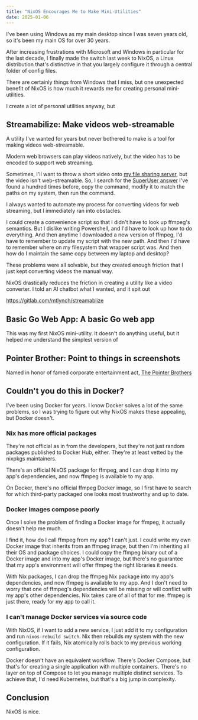 ```yaml
---
title: "NixOS Encourages Me to Make Mini-Utilities"
date: 2025-01-06
---
```


I've been using Windows as my main desktop since I was seven years old, so it's been my main OS for over 30 years.

After increasing frustrations with Microsoft and Windows in particular for the last decade, I finally made the switch last week to NixOS, a Linux distribution that's distinctive in that you largely configure it through a central folder of config files.

There are certainly things from Windows that I miss, but one unexpected benefit of NixOS is how much it rewards me for creating personal mini-utilities.

I create a lot of personal utilities anyway, but

## Streamabilize: Make videos web-streamable

A utility I've wanted for years but never bothered to make is a tool for making videos web-streamable.

Modern web browsers can play videos natively, but the video has to be encoded to support web streaming.

Sometimes, I'll want to throw a short video onto [my file sharing server](https://github.com/mtlynch/picoshare), but the video isn't web-streamable. So, I search for the [SuperUser answer](https://superuser.com/a/438471) I've found a hundred times before, copy the command, modify it to match the paths on my system, then run the command.

I always wanted to automate my process for converting videos for web streaming, but I immediately ran into obstacles.

I could create a convenience script so that I didn't have to look up ffmpeg's semantics. But I dislike writing Powershell, and I'd have to look up how to do everything. And then anytime I downloaded a new version of ffmpeg, I'd have to remember to update my script with the new path. And then I'd have to remember where on my filesystem that wrapper script was. And then how do I maintain the same copy between my laptop and desktop?

These problems were all solvable, but they created enough friction that I just kept converting videos the manual way.

NixOS drastically reduces the friction in creating a utility like a video converter. I told an AI chatbot what I wanted, and it spit out

https://gitlab.com/mtlynch/streamablize

## Basic Go Web App: A basic Go web app

This was my first NixOS mini-utility. It doesn't do anything useful, but it helped me understand the simplest version of

## Pointer Brother: Point to things in screenshots

Named in honor of famed corporate entertainment act, [The Pointer Brothers](https://www.youtube.com/watch?v=0OwgTEB51Os)

## Couldn't you do this in Docker?

I've been using Docker for years. I know Docker solves a lot of the same problems, so I was trying to figure out why NixOS makes these appealing, but Docker doesn't.

### Nix has more official packages

They're not official as in from the developers, but they're not just random packages published to Docker Hub, either. They're at least vetted by the nixpkgs maintainers.

There's an official NixOS package for ffmpeg, and I can drop it into my app's dependencies, and now ffmpeg is available to my app.

On Docker, there's no official ffmpeg Docker image, so I first have to search for which third-party packaged one looks most trustworthy and up to date.

### Docker images compose poorly

Once I solve the problem of finding a Docker image for ffmpeg, it actually doesn't help me much.

I find it, how do I call ffmpeg from my app? I can't just. I could write my own Docker image that inherits from an ffmpeg image, but then I'm inheriting all their OS and package choices. I could copy the ffmpeg binary out of a Docker image and into my app's Docker image, but there's no guarantee that my app's environment will offer ffmpeg the right libraries it needs.

With Nix packages, I can drop the ffmpeg Nix package into my app's dependencies, and now ffmpeg is available to my app. And I don't need to worry that one of ffmpeg's dependencies will be missing or will conflict with my app's other dependencies. Nix takes care of all of that for me. ffmpeg is just there, ready for my app to call it.

### I can't manage Docker services via source code

With NixOS, if I want to add a new service, I just add it to my configuration and run `nixos-rebuild switch`. Nix then rebuilds my system with the new configuration. If it fails, Nix atomically rolls back to my previous working configuration.

Docker doesn't have an equivalent workflow. There's Docker Compose, but that's for creating a single application with multiple containers. There's no layer on top of Compose to let you manage multiple distinct services. To achieve that, I'd need Kubernetes, but that's a big jump in complexity.

## Conclusion

NixOS is nice.
